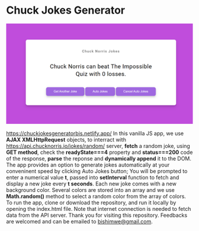 # Chuck Jokes Generator

![alt text](<chuck jokes UI.png>)

https://chuckjokesgeneratorbis.netlify.app/
In this vanilla JS app, we use **AJAX XMLHttpRequest** objects,
to interract with https://api.chucknorris.io/jokes/random/ server,
**fetch** a random joke, using **GET method**, check the **readyState===4** property and **status===200** code of the response, **parse** the reponse and **dynamically append** it to the DOM. The app provides an option to generate jokes automatically at your conveninent speed by clicking Auto Jokes button; You will be prompted to enter a numerical value **t**, passed into **setInterval** function to fetch and display a new joke every **t seconds**.
Each new joke comes with a new background color. Several colors are stored into an array and we use **Math.random()** method to select a random color from the array of colors.
To run the app, clone or download the repository, and run it locally by opening the index.html file. Note that internet connection is needed to fetch data from the API server.
Thank you for visiting this repository. Feedbacks are welcomed and can be emailed to bishimwe@gmail.com.
